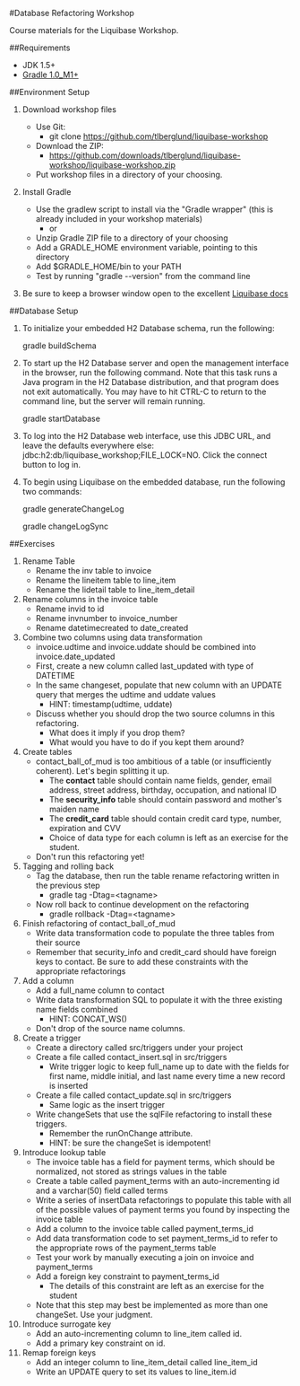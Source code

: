 #Database Refactoring Workshop

Course materials for the Liquibase Workshop.

##Requirements

* JDK 1.5+
* [Gradle 1.0_M1+](http://gradle.org/downloads.html)

##Environment Setup

1. Download workshop files
    * Use Git:
        * git clone https://github.com/tlberglund/liquibase-workshop
	* Download the ZIP:
	    * https://github.com/downloads/tlberglund/liquibase-workshop/liquibase-workshop.zip
	* Put workshop files in a directory of your choosing.
	
1. Install Gradle
    * Use the gradlew script to install via the "Gradle wrapper" (this is already included in your workshop materials)
        - or
	* Unzip Gradle ZIP file to a directory of your choosing
	* Add a GRADLE\_HOME environment variable, pointing to this directory
	* Add $GRADLE\_HOME/bin to your PATH
	* Test by running "gradle --version" from the command line
	
1. Be sure to keep a browser window open to the excellent [Liquibase docs](http://www.liquibase.org/manual/home)


##Database Setup

1. To initialize your embedded H2 Database schema, run the following:

    gradle buildSchema

1. To start up the H2 Database server and open the management interface in the browser, run the following command. Note that this task runs a Java program in the H2 Database distribution, and that program does not exit automatically. You may have to hit CTRL-C to return to the command line, but the server will remain running. 

    gradle startDatabase
    
1. To log into the H2 Database web interface, use this JDBC URL, and leave the defaults everywhere else: jdbc:h2:db/liquibase\_workshop;FILE\_LOCK=NO. Click the connect button to log in.

1. To begin using Liquibase on the embedded database, run the following two commands:

    gradle generateChangeLog
    
    gradle changeLogSync


##Exercises 

1. Rename Table
	* Rename the inv table to invoice
	* Rename the lineitem table to line\_item
	* Rename the lidetail table to line\_item\_detail
1. Rename columns in the invoice table
	* Rename invid to id
	* Rename invnumber to invoice\_number
	* Rename datetimecreated to date\_created
1. Combine two columns using data transformation
	* invoice.udtime and invoice.uddate should be combined into invoice.date\_updated
	* First, create a new column called last\_updated with type of DATETIME
	* In the same changeset, populate that new column with an UPDATE query that merges the udtime and uddate values
		* HINT: timestamp(udtime, uddate) 
	* Discuss whether you should drop the two source columns in this refactoring.
		* What does it imply if you drop them?
		* What would you have to do if you kept them around?
1. Create tables
	* contact\_ball\_of\_mud is too ambitious of a table (or insufficiently coherent). Let's begin splitting it up.
		* The **contact** table should contain name fields, gender, email address, street address, birthday, occupation, and national ID
		* The **security\_info** table should contain password and mother's maiden name
		* The **credit\_card** table should contain credit card type, number, expiration and CVV
		* Choice of data type for each column is left as an exercise for the student.
	* Don't run this refactoring yet!
1. Tagging and rolling back
	* Tag the database, then run the table rename refactoring written in the previous step
		* gradle tag -Dtag=&lt;tagname&gt;
	* Now roll back to continue development on the refactoring
		* gradle rollback -Dtag=&lt;tagname&gt;
1. Finish refactoring of contact\_ball\_of\_mud
	* Write data transformation code to populate the three tables from their source
	* Remember that security\_info and credit\_card should have foreign keys to contact. Be sure to add these constraints with the appropriate refactorings
1. Add a column
	* Add a full\_name column to contact
	* Write data transformation SQL to populate it with the three existing name fields combined
		* HINT: CONCAT_WS()
	* Don't drop of the source name columns.
1. Create a trigger
	* Create a directory called src/triggers under your project
	* Create a file called contact\_insert.sql in src/triggers
		* Write trigger logic to keep full\_name up to date with the fields for first name, middle initial, and last name every time a new record is inserted
	* Create a file called contact\_update.sql in src/triggers
		* Same logic as the insert trigger
	* Write changeSets that use the sqlFile refactoring to install these triggers.
		* Remember the runOnChange attribute.
		* HINT: be sure the changeSet is idempotent!
1. Introduce lookup table
	* The invoice table has a field for payment terms, which should be normalized, not stored as strings values in the table
	* Create a table called payment\_terms with an auto\-incrementing id and a varchar(50) field called terms
	* Write a series of insertData refactorings to populate this table with all of the possible values of payment terms you found by inspecting the invoice table
	* Add a column to the invoice table called payment\_terms\_id
	* Add data transformation code to set payment\_terms\_id to refer to the appropriate rows of the payment\_terms table
	* Test your work by manually executing a join on invoice and payment\_terms
	* Add a foreign key constraint to payment\_terms\_id
		* The details of this constraint are left as an exercise for the student
	* Note that this step may best be implemented as more than one changeSet. Use your judgment.
1. Introduce surrogate key
	* Add an auto\-incrementing column to line\_item called id.
	* Add a primary key constraint on id.
1. Remap foreign keys
	* Add an integer column to line\_item\_detail called line\_item\_id
	* Write an UPDATE query to set its values to line\_item.id



